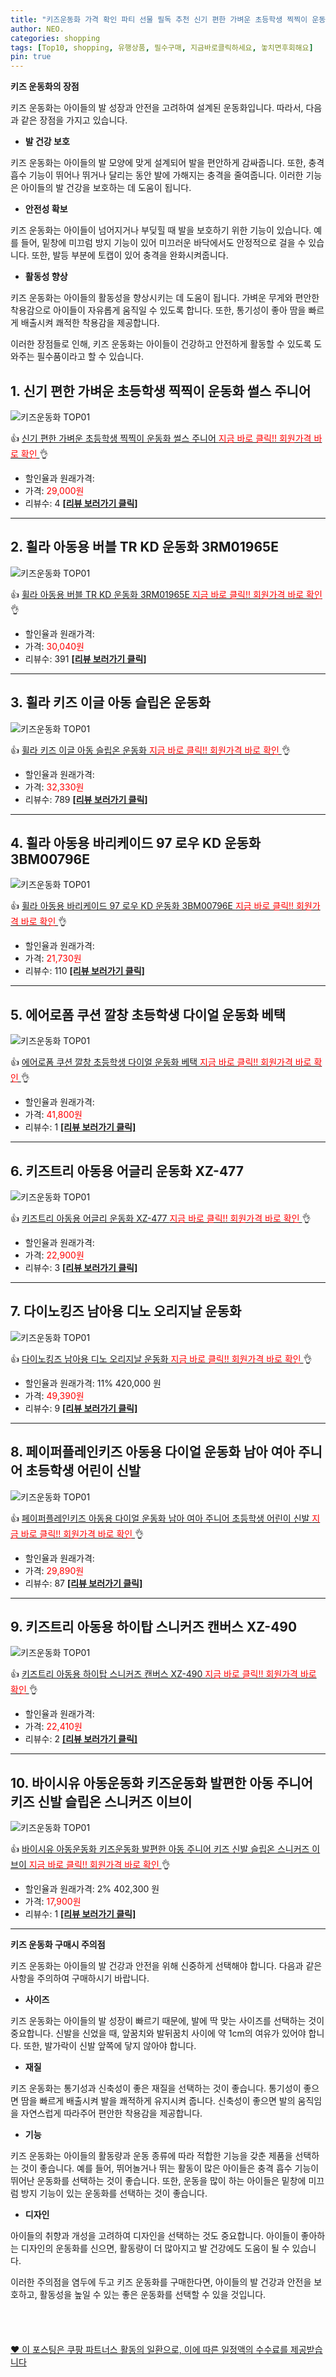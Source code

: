 ```yaml
---
title: "키즈운동화 가격 확인 파티 선물 필독 추천 신기 편한 가벼운 초등학생 찍찍이 운동화 썰스 주니어 비교 장점 구매가이드"
author: NEO.
categories: shopping
tags: [Top10, shopping, 유행상품, 필수구매, 지금바로클릭하세요, 놓치면후회해요]
pin: true
---
```

**키즈 운동화의 장점**

키즈 운동화는 아이들의 발 성장과 안전을 고려하여 설계된 운동화입니다. 따라서, 다음과 같은 장점을 가지고 있습니다.

* **발 건강 보호**

키즈 운동화는 아이들의 발 모양에 맞게 설계되어 발을 편안하게 감싸줍니다. 또한, 충격 흡수 기능이 뛰어나 뛰거나 달리는 동안 발에 가해지는 충격을 줄여줍니다. 이러한 기능은 아이들의 발 건강을 보호하는 데 도움이 됩니다.

* **안전성 확보**

키즈 운동화는 아이들이 넘어지거나 부딪힐 때 발을 보호하기 위한 기능이 있습니다. 예를 들어, 밑창에 미끄럼 방지 기능이 있어 미끄러운 바닥에서도 안정적으로 걸을 수 있습니다. 또한, 발등 부분에 토캡이 있어 충격을 완화시켜줍니다.

* **활동성 향상**

키즈 운동화는 아이들의 활동성을 향상시키는 데 도움이 됩니다. 가벼운 무게와 편안한 착용감으로 아이들이 자유롭게 움직일 수 있도록 합니다. 또한, 통기성이 좋아 땀을 빠르게 배출시켜 쾌적한 착용감을 제공합니다.

이러한 장점들로 인해, 키즈 운동화는 아이들이 건강하고 안전하게 활동할 수 있도록 도와주는 필수품이라고 할 수 있습니다.

   

## 1. 신기 편한 가벼운 초등학생 찍찍이 운동화 썰스 주니어

![키즈운동화 TOP01](https://thumbnail8.coupangcdn.com/thumbnails/remote/230x230ex/image/vendor_inventory/321b/a71915d22b1bf76c118c5005052c7b7020683a4709a93a83d4e611528e33.png)


👍 [신기 편한 가벼운 초등학생 찍찍이 운동화 썰스 주니어 <font color=red> 지금 바로 클릭!! 회원가격 바로 확인 </font> ](https://link.coupang.com/re/AFFSDP?lptag=AF3617701&subid=GithubCoopas&pageKey=7574534463&traceid=V0-153&itemId=19982824976&vendorItemId=87081047499) 👌 


- 할인율과 원래가격: 
- 가격: <span style='color:red'>29,000원</span>
- 리뷰수: 4  [**[리뷰 보러가기 클릭]**](https://link.coupang.com/re/AFFSDP?lptag=AF3617701&subid=GithubCoopas&pageKey=7574534463&traceid=V0-153&itemId=19982824976&vendorItemId=87081047499)

---


   

## 2. 휠라 아동용 버블 TR KD 운동화 3RM01965E

![키즈운동화 TOP01](https://thumbnail9.coupangcdn.com/thumbnails/remote/230x230ex/image/retail/images/2855061708428133-2ab7a6e2-801a-4103-8c80-2e247206e276.png)


👍 [휠라 아동용 버블 TR KD 운동화 3RM01965E <font color=red> 지금 바로 클릭!! 회원가격 바로 확인 </font> ](https://link.coupang.com/re/AFFSDP?lptag=AF3617701&subid=GithubCoopas&pageKey=6442059261&traceid=V0-153&itemId=13948630302&vendorItemId=81197845147) 👌 


- 할인율과 원래가격: 
- 가격: <span style='color:red'>30,040원</span>
- 리뷰수: 391  [**[리뷰 보러가기 클릭]**](https://link.coupang.com/re/AFFSDP?lptag=AF3617701&subid=GithubCoopas&pageKey=6442059261&traceid=V0-153&itemId=13948630302&vendorItemId=81197845147)

---


   

## 3. 휠라 키즈 이글 아동 슬립온 운동화

![키즈운동화 TOP01](https://thumbnail7.coupangcdn.com/thumbnails/remote/230x230ex/image/vendor_inventory/606d/830877f39c7dffb2d6c5bba2c595bdf71ec395fb3a340ec4e231229998f0.jpg)


👍 [휠라 키즈 이글 아동 슬립온 운동화 <font color=red> 지금 바로 클릭!! 회원가격 바로 확인 </font> ](https://link.coupang.com/re/AFFSDP?lptag=AF3617701&subid=GithubCoopas&pageKey=7188931724&traceid=V0-153&itemId=18146231380&vendorItemId=85296581343) 👌 


- 할인율과 원래가격: 
- 가격: <span style='color:red'>32,330원</span>
- 리뷰수: 789  [**[리뷰 보러가기 클릭]**](https://link.coupang.com/re/AFFSDP?lptag=AF3617701&subid=GithubCoopas&pageKey=7188931724&traceid=V0-153&itemId=18146231380&vendorItemId=85296581343)

---


   

## 4. 휠라 아동용 바리케이드 97 로우 KD 운동화 3BM00796E

![키즈운동화 TOP01](https://thumbnail6.coupangcdn.com/thumbnails/remote/230x230ex/image/rs_quotation_api/vchc8pdv/a6bc49cb2b664960a8bc1c8b440417bc.jpg)


👍 [휠라 아동용 바리케이드 97 로우 KD 운동화 3BM00796E <font color=red> 지금 바로 클릭!! 회원가격 바로 확인 </font> ](https://link.coupang.com/re/AFFSDP?lptag=AF3617701&subid=GithubCoopas&pageKey=6237399085&traceid=V0-153&itemId=12569640997&vendorItemId=79837822373) 👌 


- 할인율과 원래가격: 
- 가격: <span style='color:red'>21,730원</span>
- 리뷰수: 110  [**[리뷰 보러가기 클릭]**](https://link.coupang.com/re/AFFSDP?lptag=AF3617701&subid=GithubCoopas&pageKey=6237399085&traceid=V0-153&itemId=12569640997&vendorItemId=79837822373)

---


   

## 5. 에어로폼 쿠션 깔창 초등학생 다이얼 운동화 베택

![키즈운동화 TOP01](https://thumbnail9.coupangcdn.com/thumbnails/remote/230x230ex/image/vendor_inventory/f61a/163571c96a9c5d7db43adf6405e8c4d3eeed5cf33af46f360f02e76697f1.png)


👍 [에어로폼 쿠션 깔창 초등학생 다이얼 운동화 베택 <font color=red> 지금 바로 클릭!! 회원가격 바로 확인 </font> ](https://link.coupang.com/re/AFFSDP?lptag=AF3617701&subid=GithubCoopas&pageKey=7552530562&traceid=V0-153&itemId=19879721046&vendorItemId=86980283752) 👌 


- 할인율과 원래가격: 
- 가격: <span style='color:red'>41,800원</span>
- 리뷰수: 1  [**[리뷰 보러가기 클릭]**](https://link.coupang.com/re/AFFSDP?lptag=AF3617701&subid=GithubCoopas&pageKey=7552530562&traceid=V0-153&itemId=19879721046&vendorItemId=86980283752)

---


   

## 6. 키즈트리 아동용 어글리 운동화 XZ-477

![키즈운동화 TOP01](https://thumbnail10.coupangcdn.com/thumbnails/remote/230x230ex/image/retail/images/4783163484359088-4a90e83d-d44f-41d1-9489-509a4db15e28.jpg)


👍 [키즈트리 아동용 어글리 운동화 XZ-477 <font color=red> 지금 바로 클릭!! 회원가격 바로 확인 </font> ](https://link.coupang.com/re/AFFSDP?lptag=AF3617701&subid=GithubCoopas&pageKey=6500775442&traceid=V0-153&itemId=14311000893&vendorItemId=81555693980) 👌 


- 할인율과 원래가격: 
- 가격: <span style='color:red'>22,900원</span>
- 리뷰수: 3  [**[리뷰 보러가기 클릭]**](https://link.coupang.com/re/AFFSDP?lptag=AF3617701&subid=GithubCoopas&pageKey=6500775442&traceid=V0-153&itemId=14311000893&vendorItemId=81555693980)

---


   

## 7. 다이노킹즈 남아용 디노 오리지날 운동화

![키즈운동화 TOP01](https://thumbnail6.coupangcdn.com/thumbnails/remote/230x230ex/image/retail/images/7871236002707031-88e202a6-2f77-4c3e-8393-c508a550194e.jpg)


👍 [다이노킹즈 남아용 디노 오리지날 운동화 <font color=red> 지금 바로 클릭!! 회원가격 바로 확인 </font> ](https://link.coupang.com/re/AFFSDP?lptag=AF3617701&subid=GithubCoopas&pageKey=5033337488&traceid=V0-153&itemId=6761564373&vendorItemId=73979828561) 👌 


- 할인율과 원래가격: 11%  420,000   원
- 가격: <span style='color:red'>49,390원</span>
- 리뷰수: 9  [**[리뷰 보러가기 클릭]**](https://link.coupang.com/re/AFFSDP?lptag=AF3617701&subid=GithubCoopas&pageKey=5033337488&traceid=V0-153&itemId=6761564373&vendorItemId=73979828561)

---


   

## 8. 페이퍼플레인키즈 아동용 다이얼 운동화 남아 여아 주니어 초등학생 어린이 신발

![키즈운동화 TOP01](https://thumbnail9.coupangcdn.com/thumbnails/remote/230x230ex/image/vendor_inventory/562d/6ff5a5992b36e2ce32705e7907e149791096185690eee6483112cb830214.jpg)


👍 [페이퍼플레인키즈 아동용 다이얼 운동화 남아 여아 주니어 초등학생 어린이 신발 <font color=red> 지금 바로 클릭!! 회원가격 바로 확인 </font> ](https://link.coupang.com/re/AFFSDP?lptag=AF3617701&subid=GithubCoopas&pageKey=7077246397&traceid=V0-153&itemId=17594513655&vendorItemId=84760896352) 👌 


- 할인율과 원래가격: 
- 가격: <span style='color:red'>29,890원</span>
- 리뷰수: 87  [**[리뷰 보러가기 클릭]**](https://link.coupang.com/re/AFFSDP?lptag=AF3617701&subid=GithubCoopas&pageKey=7077246397&traceid=V0-153&itemId=17594513655&vendorItemId=84760896352)

---


   

## 9. 키즈트리 아동용 하이탑 스니커즈 캔버스 XZ-490

![키즈운동화 TOP01](https://thumbnail7.coupangcdn.com/thumbnails/remote/230x230ex/image/retail/images/7746276236666508-b2e09ce5-af1f-497f-b574-a5e1ac0a777a.jpg)


👍 [키즈트리 아동용 하이탑 스니커즈 캔버스 XZ-490 <font color=red> 지금 바로 클릭!! 회원가격 바로 확인 </font> ](https://link.coupang.com/re/AFFSDP?lptag=AF3617701&subid=GithubCoopas&pageKey=6741324002&traceid=V0-153&itemId=15737723331&vendorItemId=82951641485) 👌 


- 할인율과 원래가격: 
- 가격: <span style='color:red'>22,410원</span>
- 리뷰수: 2  [**[리뷰 보러가기 클릭]**](https://link.coupang.com/re/AFFSDP?lptag=AF3617701&subid=GithubCoopas&pageKey=6741324002&traceid=V0-153&itemId=15737723331&vendorItemId=82951641485)

---


   

## 10. 바이시유 아동운동화 키즈운동화 발편한 아동 주니어 키즈 신발 슬립온 스니커즈 이브이

![키즈운동화 TOP01](https://thumbnail10.coupangcdn.com/thumbnails/remote/230x230ex/image/vendor_inventory/8191/c3948ffc0241cbb3769abb01ec309330e5b64fd13462542b6bba4f637f5a.jpg)


👍 [바이시유 아동운동화 키즈운동화 발편한 아동 주니어 키즈 신발 슬립온 스니커즈 이브이 <font color=red> 지금 바로 클릭!! 회원가격 바로 확인 </font> ](https://link.coupang.com/re/AFFSDP?lptag=AF3617701&subid=GithubCoopas&pageKey=7149581930&traceid=V0-153&itemId=17972007065&vendorItemId=85129200756) 👌 


- 할인율과 원래가격: 2%  402,300   원
- 가격: <span style='color:red'>17,900원</span>
- 리뷰수: 1  [**[리뷰 보러가기 클릭]**](https://link.coupang.com/re/AFFSDP?lptag=AF3617701&subid=GithubCoopas&pageKey=7149581930&traceid=V0-153&itemId=17972007065&vendorItemId=85129200756)

---
**키즈 운동화 구매시 주의점**

키즈 운동화는 아이들의 발 건강과 안전을 위해 신중하게 선택해야 합니다. 다음과 같은 사항을 주의하여 구매하시기 바랍니다.

* **사이즈**

키즈 운동화는 아이들의 발 성장이 빠르기 때문에, 발에 딱 맞는 사이즈를 선택하는 것이 중요합니다. 신발을 신었을 때, 앞꿈치와 발뒤꿈치 사이에 약 1cm의 여유가 있어야 합니다. 또한, 발가락이 신발 앞쪽에 닿지 않아야 합니다.

* **재질**

키즈 운동화는 통기성과 신축성이 좋은 재질을 선택하는 것이 좋습니다. 통기성이 좋으면 땀을 빠르게 배출시켜 발을 쾌적하게 유지시켜 줍니다. 신축성이 좋으면 발의 움직임을 자연스럽게 따라주어 편안한 착용감을 제공합니다.

* **기능**

키즈 운동화는 아이들의 활동량과 운동 종류에 따라 적합한 기능을 갖춘 제품을 선택하는 것이 좋습니다. 예를 들어, 뛰어놀거나 뛰는 활동이 많은 아이들은 충격 흡수 기능이 뛰어난 운동화를 선택하는 것이 좋습니다. 또한, 운동을 많이 하는 아이들은 밑창에 미끄럼 방지 기능이 있는 운동화를 선택하는 것이 좋습니다.

* **디자인**

아이들의 취향과 개성을 고려하여 디자인을 선택하는 것도 중요합니다. 아이들이 좋아하는 디자인의 운동화를 신으면, 활동량이 더 많아지고 발 건강에도 도움이 될 수 있습니다.

이러한 주의점을 염두에 두고 키즈 운동화를 구매한다면, 아이들의 발 건강과 안전을 보호하고, 활동성을 높일 수 있는 좋은 운동화를 선택할 수 있을 것입니다.<br><br><br><br><br> [ ❤  이 포스팅은 쿠팡 파트너스 활동의 일환으로, 이에 따른 일정액의 수수료를 제공받습니다](https://link.coupang.com/a/bcEFyh)